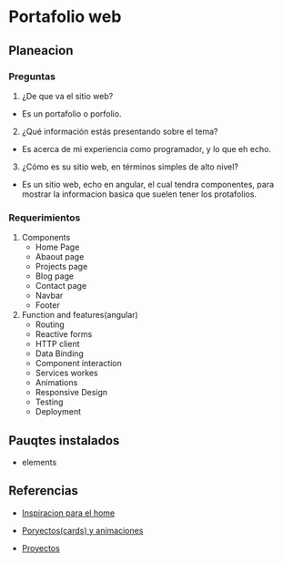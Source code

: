 # Portafolio web


## Planeacion
### Preguntas
1. ¿De que va el sitio web?
- Es un portafolio o porfolio.
2. ¿Qué información estás presentando sobre el tema?
- Es acerca de mi experiencia como programador, y lo que eh echo.
3. ¿Cómo es su sitio web, en términos simples de alto nivel?
- Es un sitio web, echo en angular, el cual tendra componentes, para mostrar la informacion basica que suelen tener los protafolios.
### Requerimientos
1. Components
    - Home Page
    - Abaout page
    - Projects page
    - Blog page
    - Contact page
    - Navbar
    - Footer
2. Function and features(angular)
    - Routing
    - Reactive forms
    - HTTP client
    - Data Binding
    - Component interaction
    - Services workes
    - Animations
    - Responsive Design
    - Testing
    - Deployment

## Pauqtes instalados
- elements

## Referencias
- [Inspiracion para el home](https://debbie.codes/)
- [Poryectos(cards) y animaciones](https://kentcdodds.com/#intro)

- [Proyectos](https://preview.themeforest.net/item/jenna-angular-personal-portfolio-template/full_screen_preview/47147901?_ga=2.264658631.911828075.1720756958-1622826640.1720756958)